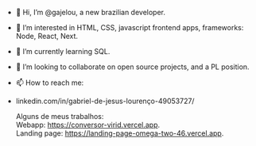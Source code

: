 - 👋 Hi, I’m @gajelou, a new brazilian developer.
- 👀 I’m interested in HTML, CSS, javascript frontend apps, frameworks: Node, React, Next.
- 🌱 I’m currently learning SQL.
- 💞️ I’m looking to collaborate on open source projects, and a PL position.
- 📫 How to reach me:
- linkedin.com/in/gabriel-de-jesus-lourenço-49053727/

  Alguns de meus trabalhos:<br/>
  Webapp: https://conversor-virid.vercel.app. <br/> Landing page: https://landing-page-omega-two-46.vercel.app.

<!---
gajelou/gajelou is a ✨ special ✨ repository because its `README.md` (this file) appears on your GitHub profile.
You can click the Preview link to take a look at your changes.
--->
